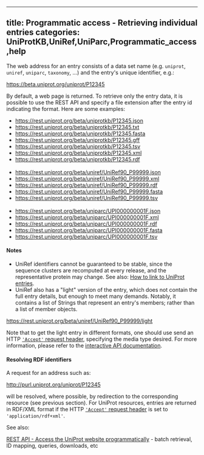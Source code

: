 
---
title: Programmatic access - Retrieving individual entries
categories: UniProtKB,UniRef,UniParc,Programmatic_access,help
---

The web address for an entry consists of a data set name (e.g. `uniprot`, `uniref`, `uniparc`, `taxonomy`, ...) and the 
entry's unique identifier, e.g.:

https://beta.uniprot.org/uniprot/P12345

By default, a web page is returned. To retrieve only the entry data, it is possible
to use the REST API and specify a file extension after the entry id indicating the format. 
Here are some examples:
                          
* https://rest.uniprot.org/beta/uniprotkb/P12345.json
* https://rest.uniprot.org/beta/uniprotkb/P12345.txt
* https://rest.uniprot.org/beta/uniprotkb/P12345.fasta
* https://rest.uniprot.org/beta/uniprotkb/P12345.gff
* https://rest.uniprot.org/beta/uniprotkb/P12345.tsv
* https://rest.uniprot.org/beta/uniprotkb/P12345.xml
* https://rest.uniprot.org/beta/uniprotkb/P12345.rdf
 <br><br> 
* https://rest.uniprot.org/beta/uniref/UniRef90_P99999.json
* https://rest.uniprot.org/beta/uniref/UniRef90_P99999.xml
* https://rest.uniprot.org/beta/uniref/UniRef90_P99999.rdf
* https://rest.uniprot.org/beta/uniref/UniRef90_P99999.fasta
* https://rest.uniprot.org/beta/uniref/UniRef90_P99999.tsv
  <br><br>                                                                     
* https://rest.uniprot.org/beta/uniparc/UPI000000001F.json
* https://rest.uniprot.org/beta/uniparc/UPI000000001F.xml
* https://rest.uniprot.org/beta/uniparc/UPI000000001F.rdf
* https://rest.uniprot.org/beta/uniparc/UPI000000001F.fasta
* https://rest.uniprot.org/beta/uniparc/UPI000000001F.tsv
                                                        
#### Notes
* UniRef identifiers cannot be guaranteed to be stable, since the sequence clusters are recomputed at every 
release, and the representative protein may change. 
See also: [How to link to UniProt entries](http://www.uniprot.org/help/linking%5Fto%5Funiprot).
* UniRef also has a "light" version of the entry, which does not contain the full entry details, but enough to meet 
many demands. Notably, it contains a list of Strings that represent an entry's members;
rather than a list of member objects.

https://rest.uniprot.org/beta/uniref/UniRef90_P99999/light

Note that to get the light entry in different formats, one should use send an HTTP [`'Accept'` request header](http://www.w3.org/Protocols/rfc2616/rfc2616%2Dsec14.html),
specifying the media type desired. For more information, please refer to the [interactive API documentation](https://rest.uniprot.org/beta/docs/?urls.primaryName=uniref#/uniref/getById).

#### Resolving RDF identifiers

A request for an address such as:

http://purl.uniprot.org/uniprot/P12345

will be resolved, where possible, by redirection to the corresponding resource (see previous section). For UniProt 
resources, entries are returned in RDF/XML format if the 
HTTP [`'Accept'` request header](http://www.w3.org/Protocols/rfc2616/rfc2616%2Dsec14.html) is set to
`'application/rdf+xml'`.

See also:

[REST API - Access the UniProt website programmatically](http://www.uniprot.org/help/api) - batch retrieval, ID mapping, queries, downloads, etc
